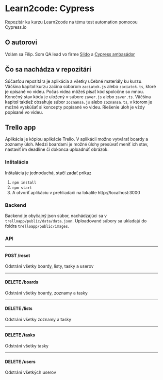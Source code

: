 # Learn2code: Cypress
Repozitár ku kurzu Learn2code na tému test automation pomocou Cypress.io

## O autorovi
Volám sa Filip. Som QA lead vo firme [Slido](https://www.sli.do/) a [Cypress ambasádor](https://cypress.io/ambassadors/)

## Čo sa nachádza v repozitári
Súčasťou repozitára je aplikácia a všetky učebné materiály ku kurzu. Väčšina kapitol kurzu začína súborom `zaciatok.js` alebo `zaciatok.ts`, ktoré je opísané vo videu. Počas videa môžeš písať kód spoločne so mnou. Konečný stav kódu je uložený v súbore `zaver.js` alebo `zaver.ts`. Väčšina kapitol taktiež obsahuje súbor `zoznamsa.js` alebo `zoznamsa.ts`, v ktorom je možné vyskúšať si koncepty popísané vo videu. Riešenie úloh je vždy popísané vo videu.

## Trello app
Aplikácia je kópiou aplikácie Trello. V aplikácii možno vytvárať boardy a zoznamy úloh. Medzi boardami je možné úlohy presúvať meniť ich stav, nastaviť im deadline či dokonca uploadnúť obrázok.

### Inštalácia
Inštalácia je jednoduchá, stačí zadať príkaz
1. `npm install`
2. `npm start`
3. A otvoriť aplikáciu v prehliadači na lokalite http://localhost:3000

### Backend
Backend je obyčajný json súbor, nachádzajúci sa v `trelloapp/public/data/data.json`. Uploadované súbory sa ukladajú do foldra `trelloapp/public/images`.

### API
---
#### POST /reset
Odstráni všetky boardy, listy, tasky a userov

---
#### DELETE /boards
Odstráni všetky boardy, zoznamy a tasky

---
#### DELETE /lists
Odstráni všetky zoznamy a tasky

---
#### DELETE /tasks
Odstráni všetky tasky

---
#### DELETE /users
Odstráni všetkých userov